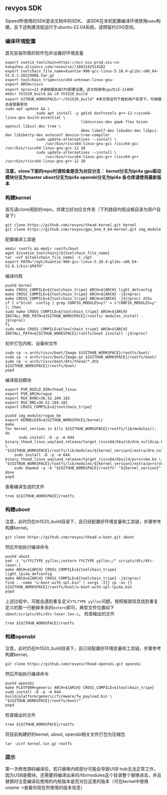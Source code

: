## revyos SDK 
Sipeed所使用的SDK是该文档中的SDK。
该SDK在本机配置编译环境使用`make`构建。且下述构建流程运行于ubuntu-22.04系统，请预留约20G空间。
### 编译环境配置
首先安装所需的软件包并设置好环境变量
```
export xuetie_toolchain=https://occ-oss-prod.oss-cn-hangzhou.aliyuncs.com/resource//1663142514282
export toolchain_file_name=Xuantie-900-gcc-linux-5.10.4-glibc-x86_64-V2.6.1-20220906.tar.gz
export toolchain_tripe=riscv64-unknown-linux-gnu-
export ARCH=riscv
export nproc=12 #请根据自身CPU配置设置，该文档使用cpu为i5-11400
mkdir th1520_build && cd th1520_build
export GITHUB_WORKSPACE="~/th1520_build" #本文假设均下载到用户目录下，可根据自身需要更改
sudo apt update && \
              sudo apt install -y gdisk dosfstools g++-12-riscv64-linux-gnu build-essential \
                                  libncurses-dev gawk flex bison openssl libssl-dev tree \
                                  dkms libelf-dev libudev-dev libpci-dev libiberty-dev autoconf device-tree-compiler
              sudo update-alternatives --install \
                  /usr/bin/riscv64-linux-gnu-gcc riscv64-gcc /usr/bin/riscv64-linux-gnu-gcc-12 10
              sudo update-alternatives --install \
                  /usr/bin/riscv64-linux-gnu-g++ riscv64-g++ /usr/bin/riscv64-linux-gnu-g++-12 10
```
**注意，clone下面的repo时请检查是否为对应分支：**
**kernel分支为lpi4a**
**gpu驱动模块分支为master**
**uboot分支为lpi4a**
**opensbi分支为lpi4a**
**各仓库请使用最新版本**
### 构建kernel
首先请clone用到的repo，并建立好对应文件夹（下列路径均假设根目录为用户目录下）
```shell
git clone https://github.com/revyos/thead-kernel.git kernel
git clone https://github.com/revyos/gpu_bxm_4_64-kernel.git img_module
```
配置编译工具链
```shell
mkdir rootfs && mkdir rootfs/boot
wget ${xuetie_toolchain}/${toolchain_file_name}
tar -xvf ${toolchain_file_name} -C /opt
export PATH="/opt/Xuantie-900-gcc-linux-5.10.4-glibc-x86_64-V2.6.1/bin:$PATH"
```
编译内核
```shell
pushd kernel
make CROSS_COMPILE=${toolchain_tripe} ARCH=${ARCH} light_defconfig
make CROSS_COMPILE=${toolchain_tripe} ARCH=${ARCH} -j$(nproc)
make CROSS_COMPILE=${toolchain_tripe} ARCH=${ARCH} -j$(nproc) dtbs
if [ x"$(cat .config | grep CONFIG_MODULES=y)" = x"CONFIG_MODULES=y" ]; then
sudo make CROSS_COMPILE=${toolchain_tripe} ARCH=${ARCH} INSTALL_MOD_PATH=${GITHUB_WORKSPACE}/rootfs/ modules_install -j$(nproc)
fi
sudo make CROSS_COMPILE=${toolchain_tripe} ARCH=${ARCH} INSTALL_PATH=${GITHUB_WORKSPACE}/rootfs/boot zinstall -j$(nproc)
```
初步打包内核、设备树文件
```shell
sudo cp -v arch/riscv/boot/Image ${GITHUB_WORKSPACE}/rootfs/boot/
sudo cp -v arch/riscv/boot/Image.gz ${GITHUB_WORKSPACE}/rootfs/boot/
sudo cp -v arch/riscv/boot/dts/thead/*.dtb ${GITHUB_WORKSPACE}/rootfs/boot/
popd
```
编译驱动模块
```shell
export PVR_BUILD_DIR=thead_linux
export PVR_ARCH=rogue
export RGX_BVNC=36.52.104.182
export RGX_BNC=36.52.104.182
export CROSS_COMPILE=${toolchain_tripe}

pushd img_module/rogue_km
export KERNELDIR=${GITHUB_WORKSPACE}/kernel/
make
for kernel_version in $(ls ${GITHUB_WORKSPACE}/rootfs/lib/modules/);
do
	  sudo install -D -p -m 644 binary_thead_linux_wayland_release/target_riscv64/kbuild/drm_nulldisp.ko \
"${GITHUB_WORKSPACE}/rootfs/lib/modules/${kernel_version}/extra/drm_nulldisp.ko"
	sudo install -D -p -m 644 binary_thead_linux_wayland_release/target_riscv64/kbuild/pvrsrvkm.ko \
"${GITHUB_WORKSPACE}/rootfs/lib/modules/${kernel_version}/extra/pvrsrvkm.ko"
	sudo depmod -a -b "${GITHUB_WORKSPACE}/rootfs" "${kernel_version}"
done
popd
```
查看编译生成的文件
```shell
tree ${GITHUB_WORKSPACE}/rootfs
```
### 构建uboot
注意，此时仍在th1520_build目录下，且已经配置好环境变量和工具链，步骤参考构建kernel。
```shell
git clone https://github.com/revyos/thead-u-boot.git uboot
```
然后开始执行编译命令
```shell
pushd uboot
sed -i "s/YYLTYPE yylloc;/extern YYLTYPE yylloc;/" scripts/dtc/dtc-lexer.l
make ARCH=${ARCH} CROSS_COMPILE=${toolchain_tripe} light_lpi4a_defconfig
make ARCH=${ARCH} CROSS_COMPILE=${toolchain_tripe} -j$(nproc)
find . -name "u-boot-with-spl.bin" | xargs -I{} cp -av {} ${GITHUB_WORKSPACE}/rootfs/boot/u-boot-with-spl-lpi4a.bin
popd
```
上述过程中，可能会遇到重复定义`YYLTYPE yylloc`问题，按照报错信息找到重复定义的那一行删掉多余的`extern`即可，典型文件位置如下`uboot/scripts/dtc/dtc-lexer.lex.c`。
检查输出的文件
```shell
tree ${GITHUB_WORKSPACE}/rootfs
```
### 构建opensbi
注意，此时仍在th1520_build目录下，且已经配置好环境变量和工具链，步骤参考构建kernel。
```shell
git clone https://github.com/revyos/thead-opensbi.git opensbi
```
然后开始执行编译命令
```shell
pushd opensbi
make PLATFORM=generic ARCH=${ARCH} CROSS_COMPILE=${toolchain_tripe} 
sudo install -D -p -m 644 build/platform/generic/firmware/fw_payload.bin \
"${GITHUB_WORKSPACE}/rootfs/boot/"
popd
```
检查输出的文件
```
tree ${GITHUB_WORKSPACE}/rootfs
```
将目前构建好的kernel, uboot, opensbi相关文件打包为压缩包
```shell
tar -zcvf kernel.tar.gz rootfs
```
### 提示
第一次修改源码编译后，若只替换内核部分可能会导致USB hub无法正常工作，因为USB是模块，还需要将编译出来的/lib/modules这个目录整个替换进去，并且替换时注意编译后使用的内核版本是否对应这里的版本（可在kernel中使用uname -r查看你现在所使用的版本信息）